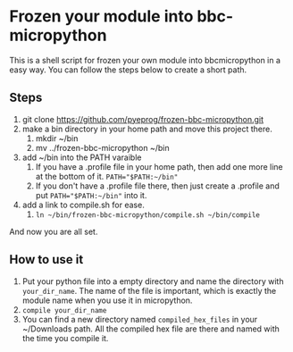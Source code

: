 # Frozen your module into bbc-micropython
This is a shell script for frozen your own module into bbcmicropython in a easy way.
You can follow the steps below to create a short path.

## Steps
1. git clone https://github.com/pyeprog/frozen-bbc-micropython.git
2. make a bin directory in your home path and move this project there.
    1. mkdir ~/bin
    2. mv ../frozen-bbc-micropython ~/bin
3. add ~/bin into the PATH varaible
    1. If you have a .profile file in your home path, then add one more line at the bottom of it. `PATH="$PATH:~/bin"`
    2. If you don't have a .profile file there, then just create a .profile and put `PATH="$PATH:~/bin"` into it.
4. add a link to compile.sh for ease.
    1. `ln ~/bin/frozen-bbc-micropython/compile.sh ~/bin/compile`

And now you are all set. 

## How to use it
1. Put your python file into a empty directory and name the directory with `your_dir_name`. The name of the file is important, which is exactly the module name when you use it in micropython.
2. `compile your_dir_name`
3. You can find a new directory named `compiled_hex_files` in your ~/Downloads path. All the compiled hex file are there and named with the time you compile it.
